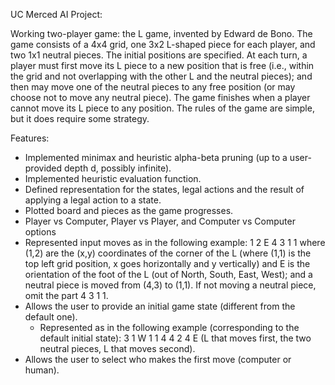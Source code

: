 UC Merced AI Project:

Working two-player game: the L game, invented by Edward de Bono. The game consists of a 4x4 grid, one 3x2 L-shaped piece for each player, and two 1x1 neutral pieces. The initial positions are specified. At each turn, a player must first move its L piece to a new position that is free (i.e., within the grid and not overlapping with the other L and the neutral pieces); and then may move one of the neutral pieces to any free position (or may choose not to move any neutral piece). The game finishes when a player cannot move its L piece to any position. The rules of the game are simple, but it does require some strategy.

Features:
- Implemented minimax and heuristic alpha-beta pruning (up to a user-provided depth d, possibly infinite).
- Implemented heuristic evaluation function.
- Defined representation for the states, legal actions and the result of applying a legal action to a state.
- Plotted board and pieces as the game progresses.
- Player vs Computer, Player vs Player, and Computer vs Computer options
- Represented input moves as in the following example: 1 2 E 4 3 1 1 where (1,2) are the (x,y) coordinates of the corner of the L (where (1,1) is the top left grid position, x goes horizontally and y vertically) and E is the orientation of the foot of the L (out of North, South, East, West); and a neutral piece is moved from (4,3) to (1,1). If not moving a neutral piece, omit the part 4 3 1 1.
- Allows the user to provide an initial game state (different from the default one).
    - Represented as in the following example (corresponding to the default initial state): 3 1 W 1 1 4 4 2 4 E (L that moves first, the two neutral pieces, L that moves second).
- Allows the user to select who makes the first move (computer or human).
